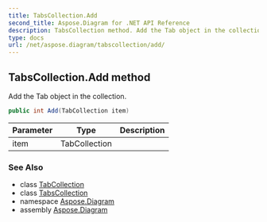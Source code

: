 ```yaml
---
title: TabsCollection.Add
second_title: Aspose.Diagram for .NET API Reference
description: TabsCollection method. Add the Tab object in the collection
type: docs
url: /net/aspose.diagram/tabscollection/add/
---
```

## TabsCollection.Add method

Add the Tab object in the collection.

```csharp
public int Add(TabCollection item)
```

| Parameter | Type | Description |
| --- | --- | --- |
| item | TabCollection |  |

### See Also

* class [TabCollection](../../tabcollection/)
* class [TabsCollection](../)
* namespace [Aspose.Diagram](../../tabscollection/)
* assembly [Aspose.Diagram](../../../)


